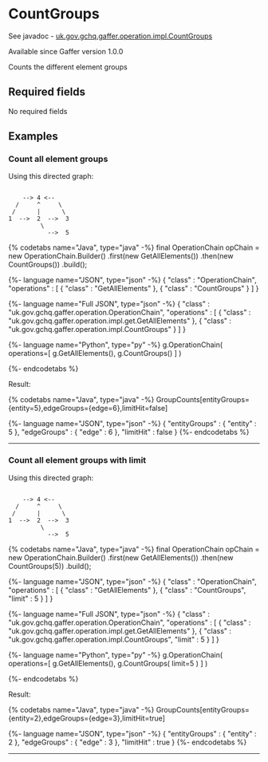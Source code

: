 # CountGroups
See javadoc - [uk.gov.gchq.gaffer.operation.impl.CountGroups](ref://../../javadoc/gaffer/uk/gov/gchq/gaffer/operation/impl/CountGroups.html)

Available since Gaffer version 1.0.0

Counts the different element groups

## Required fields
No required fields


## Examples

### Count all element groups

Using this directed graph:

```

    --> 4 <--
  /     ^     \
 /      |      \
1  -->  2  -->  3
         \
           -->  5
```


{% codetabs name="Java", type="java" -%}
final OperationChain<GroupCounts> opChain = new OperationChain.Builder()
        .first(new GetAllElements())
        .then(new CountGroups())
        .build();

{%- language name="JSON", type="json" -%}
{
  "class" : "OperationChain",
  "operations" : [ {
    "class" : "GetAllElements"
  }, {
    "class" : "CountGroups"
  } ]
}

{%- language name="Full JSON", type="json" -%}
{
  "class" : "uk.gov.gchq.gaffer.operation.OperationChain",
  "operations" : [ {
    "class" : "uk.gov.gchq.gaffer.operation.impl.get.GetAllElements"
  }, {
    "class" : "uk.gov.gchq.gaffer.operation.impl.CountGroups"
  } ]
}

{%- language name="Python", type="py" -%}
g.OperationChain( 
  operations=[ 
    g.GetAllElements(), 
    g.CountGroups() 
  ] 
)

{%- endcodetabs %}

Result:

{% codetabs name="Java", type="java" -%}
GroupCounts[entityGroups={entity=5},edgeGroups={edge=6},limitHit=false]

{%- language name="JSON", type="json" -%}
{
  "entityGroups" : {
    "entity" : 5
  },
  "edgeGroups" : {
    "edge" : 6
  },
  "limitHit" : false
}
{%- endcodetabs %}

-----------------------------------------------

### Count all element groups with limit

Using this directed graph:

```

    --> 4 <--
  /     ^     \
 /      |      \
1  -->  2  -->  3
         \
           -->  5
```


{% codetabs name="Java", type="java" -%}
final OperationChain<GroupCounts> opChain = new OperationChain.Builder()
        .first(new GetAllElements())
        .then(new CountGroups(5))
        .build();

{%- language name="JSON", type="json" -%}
{
  "class" : "OperationChain",
  "operations" : [ {
    "class" : "GetAllElements"
  }, {
    "class" : "CountGroups",
    "limit" : 5
  } ]
}

{%- language name="Full JSON", type="json" -%}
{
  "class" : "uk.gov.gchq.gaffer.operation.OperationChain",
  "operations" : [ {
    "class" : "uk.gov.gchq.gaffer.operation.impl.get.GetAllElements"
  }, {
    "class" : "uk.gov.gchq.gaffer.operation.impl.CountGroups",
    "limit" : 5
  } ]
}

{%- language name="Python", type="py" -%}
g.OperationChain( 
  operations=[ 
    g.GetAllElements(), 
    g.CountGroups( 
      limit=5 
    ) 
  ] 
)

{%- endcodetabs %}

Result:

{% codetabs name="Java", type="java" -%}
GroupCounts[entityGroups={entity=2},edgeGroups={edge=3},limitHit=true]

{%- language name="JSON", type="json" -%}
{
  "entityGroups" : {
    "entity" : 2
  },
  "edgeGroups" : {
    "edge" : 3
  },
  "limitHit" : true
}
{%- endcodetabs %}

-----------------------------------------------

